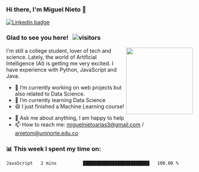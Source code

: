 ### Hi there, I'm Miguel Nieto 👋

<a href="https://linkedin.com/in/miguelnietoa/" target="_blank" rel="noopener noreferrer">
  <img src="https://img.shields.io/badge/-LinkedIn-0e76a8?style=flat-square&logo=Linkedin&logoColor=white" alt="Linkedin badge">
</a>
<!-- [![Website Badge](https://img.shields.io/badge/Website-3b5998?style=flat-square&logo=google-chrome&logoColor=white)](#notavailablenow#) 

<img src="https://i.imgur.com/tbrLrt5.gif" width=400 alt="Coding GIF" align="right"/>
-->


### Glad to see you here! &nbsp; ![visitors](https://visitor-badge.glitch.me/badge?page_id=miguelnietoa.miguelnietoa)
<img src="https://github-readme-stats.vercel.app/api?username=miguelnietoa&show_icons=true&hide_border=true&&count_private=true&include_all_commits=true&theme=tokyonight" height="180em" align="right"/> 
I'm still a college student, lover of tech and science. Lately, the world of Artificial Intelligence (AI) is getting me very excited.
I have experience with Python, JavaScript and Java.


- 🔭 I’m currently working on web projects but also related to Data Science.
- 🌱 I’m currently learning Data Science
- 😄 I just finished a Machine Learning course! 
<!-- 
- 👯 I’m looking to collaborate on ... 
- 🤔 I’m looking for help with ...
-->
- 💬 Ask me about anything, I am happy to help
- 📫 How to reach me: miguelnietoarias3@gmail.com / anietom@uninorte.edu.co
<!--

- ⚡ Fun fact: ...
-->

### 📊 This week I spent my time on:
<!--START_SECTION:waka-->
```text
JavaScript   2 mins          █████████████████████████   100.00 % 
```
<!--END_SECTION:waka-->

<!--
### 📈 My GitHub Stats:

<img src="https://github-readme-stats.vercel.app/api?username=miguelnietoa&show_icons=true&hide_border=true&&count_private=true&include_all_commits=true&theme=tokyonight" height="180em"/> 
&nbsp; <img src="https://github-readme-stats.vercel.app/api/top-langs/?username=miguelnietoa&layout=compact&theme=tokyonight&hide_border=true" height="180em"/> 
-->


